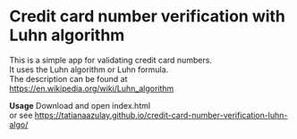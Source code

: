 # Credit card number verification with Luhn algorithm

This is a simple app for validating credit card numbers.<br>
It uses the Luhn algorithm or Luhn formula. <br>
The description can be found at https://en.wikipedia.org/wiki/Luhn_algorithm<br>

<strong>Usage</strong>
Download and open index.html <br>
or see https://tatianaazulay.github.io/credit-card-number-verification-luhn-algo/
